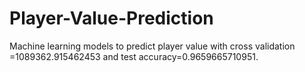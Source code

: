 # Player-Value-Prediction
Machine learning models to predict player value with cross validation =1089362.915462453 and test accuracy=0.9659665710951.
